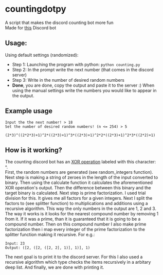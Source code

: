# countingdotpy
A script that makes the discord counting bot more fun <br>
Made for [this](https://discord.bots.gg/bots/510016054391734273) Discord bot

## Usage:
Using default settings (randomized):
* Step 1: Launching the program with python: `python counting.py`
* Step 2: In the prompt write the next number (that comes in the discord server)
* Step 3: Write in the number of desired random numbers
* **Done**, you are done, copy the output and paste it to the server :)
When using the manual settings write the numbers you would like to appear in the output.

## Example usage
```
Input the the next number! > 18
Set the number of desired random numbers! (n <= 254) > 5

(2*3)^((2*2*3)+1)^2*((2*3)+1)^3*((2*3)+1)^2*2*((2*3)+1)^2*3*((2*2)+1)
```

## How is it working?
The counting discord bot has an [XOR operation](https://stackoverflow.com/questions/14526584/what-does-the-xor-operator-do) labeled with this character: ^. <br>
First, the random numbers are generated (see random_integers function). Next step is making a string of zeroes in the length of the input converted to binary.
Then using the calculate function it calculates the aforementioned XOR operation's output. Then the difference between this binary and the target binary is calculated.
Next step is prime factorization. I used trial division for this. It gives me all factors for a given integers. Next I split the factors to (see splitter function) to
multiplications and additions using a recursive algorithm. This way the only numbers in the output are 1, 2 and 3. The way it works is it looks for the nearest compound
number by removing 1 from it. If it was a prime, than it is guaranteed that it is going to be a compound number. Then on this compound number I also make prime 
factorization then i map every integer of the prime factorization to the splitter function making it recursive. For e.g.:<br>
```
Input: 23
Output: ([2, ([2, ([2, 2], 1)], 1)], 1)
```
The next goal is to print it to the discord server. For this I also used a recursive algorithm which type checks the items recursively in a arbitary deep list. 
And finally, we are done with printing it.
